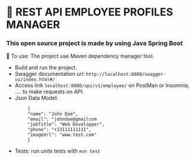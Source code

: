 # 🚀 REST API EMPLOYEE PROFILES MANAGER
### This open source project is made by using Java Spring Boot

📑 To use:
The project use Maven dependency manager tool.
- Build and run the project.
- Swagger documentation url: `http://localhost:8080/swagger-ui/index.html#/`
- Access link `localhost:8080/api/v1/employee/` on PostMan or Insomnia, .... to make requests on API.
- Json Data Model:
``` 
        {
        "name": "John Doe",
        "email": "johndoe@gmailcom
        "jobTitle": "Web Developper",
        "phone": "+33111111111",
        "imageUrl": "www.test.com"
        }
```
- Tests: run units tests with `mvn test`
